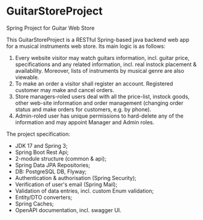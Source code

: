 # GuitarStoreProject
Spring Project for Guitar Web Store

This GuitarStoreProject is a RESTful Spring-based java backend web app for a musical instruments web store.
Its main logic is as follows:
1) Every website visitor may watch guitars information, incl. guitar price, specifications and any related information, incl. real instock placement & availability. 
Moreover, lists of instruments by musical genre are also viewable.  
2) To make an order a visitor shall register an account. Registered customer may make and cancel orders.
3) Store managers-roled users deal with all the price-list, instock goods, other web-site information and order management (changing order status and make orders for customers, 
e.g. by phone).
4) Admin-roled user has unique permissions to hard-delete any of the information and may appoint Manager and Admin roles.

The project specification:
- JDK 17 and Spring 3;
- Spring Boot Rest Api;
- 2-module structure (common & api);
- Spring Data JPA Repositories;
- DB: PostgreSQL DB, Flyway;
- Authentication & authorisation (Spring Security);
- Verification of user's email (Spring Mail);
- Validation of data entries, incl. custom Enum validation;
- Entity/DTO converters;
- Spring Caches;
- OpenAPI documentation, incl. swagger UI.
